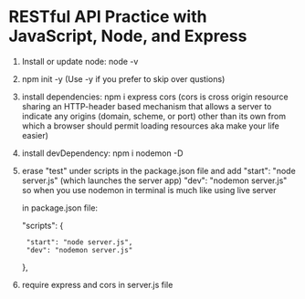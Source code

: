 # RESTful API Practice with JavaScript, Node, and Express

1. Install or update node: node -v
2. npm init -y (Use -y if you prefer to skip over qustions)
3. install dependencies: npm i express cors (cors is cross origin resource sharing an HTTP-header based mechanism that allows a server to indicate any origins (domain, scheme, or port) other than its own from which a browser should permit loading resources aka make your life easier)
4. install devDependency: npm i nodemon -D
5. erase "test" under scripts in the package.json file and add "start": "node server.js" (which launches the server app) "dev": "nodemon server.js" so when you use nodemon in terminal is much like using live server 

    in package.json file:

      "scripts": {

        "start": "node server.js",
        "dev": "nodemon server.js"
        
      },

6. require express and cors in server.js file
